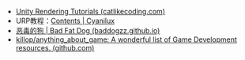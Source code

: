 - [Unity Rendering Tutorials (catlikecoding.com)](https://catlikecoding.com/unity/tutorials/rendering/)
- URP教程：[Contents | Cyanilux](https://www.cyanilux.com/contents/)
- [恶毒的狗 | Bad Fat Dog (baddogzz.github.io)](https://baddogzz.github.io/)
- [killop/anything_about_game: A wonderful list of Game Development resources. (github.com)](https://github.com/killop/anything_about_game)
